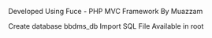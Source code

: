 Developed Using Fuce - PHP MVC Framework By Muazzam

Create database bbdms_db
Import SQL File Available in root